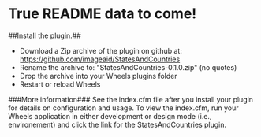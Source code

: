 # True README data to come! #

##Install the plugin.##

* Download a Zip archive of the plugin on github at: https://github.com/imageaid/StatesAndCountries
* Rename the archive to: "StatesAndCountries-0.1.0.zip" (no quotes)
* Drop the archive into your Wheels plugins folder
* Restart or reload Wheels

###More information###
See the index.cfm file after you install your plugin for details on configuration and usage. To view the index.cfm, run your Wheels application in either development or design mode (i.e., environement) and click the link for the StatesAndCountries plugin.